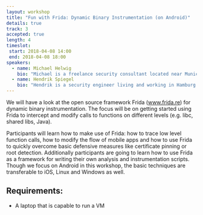 ```yaml
---
layout: workshop
title: "Fun with Frida: Dynamic Binary Instrumentation (on Android)"
details: true
track: 3
accepted: true
length: 4
timeslot:
 start: 2018-04-08 14:00
 end: 2018-04-08 18:00
speakers:
  - name: Michael Helwig
    bio: "Michael is a freelance security consultant located near Munich, Germany. After studying philosophy, he started his career in web and mobile development, and quickly got interested in IT security. He is currently working in the area of application and infrastructure security, but also likes to dive into binary exploitation and malware analysis."
  - name: Hendrik Spiegel
    bio: "Hendrik is a security engineer living and working in Hamburg. His focus is on web app and infrastructure security but his secret love are unixoid operating systems, and staring at disassembled code."
---
```


We will have a look at the open source framework Frida (www.frida.re) for dynamic binary instrumentation. The focus will be on getting started using Frida to intercept and modify calls to functions on different levels (e.g. libc, shared libs, Java). 

Participants will learn how to make use of Frida: how to trace low level function calls, how to modify the flow of mobile apps and how to use Frida to quickly overcome basic defensive measures like certificate pinning or root detection.
Additionally participants are going to learn how to use Frida as a framework for writing their own analysis and instrumentation scripts. Though we focus on Android in this workshop, the basic techniques are transferable to iOS, Linux and Windows as well.

## Requirements:
- A laptop that is capable to run a VM



